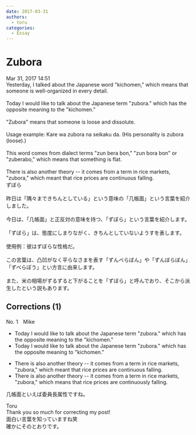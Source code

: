 ```yaml
---
date: 2017-03-31
authors:
  - toru
categories:
  - Essay
---
```


<h1 id="subject_show">Zubora</h1>
<div class="date">Mar 31, 2017 14:51</div>
<div id="post"><div id="body_show_ori">
Yesterday, I talked about the Japanese word "kichomen," which means that someone is well-organized in every detail.<br/><br/>Today I would like to talk about the Japanese term "zubora." which has the opposite meaning to the "kichomen."<br/><br/>"Zubora" means that someone is loose and dissolute.<br/><br/>Usage example: Kare wa zubora na seikaku da. (His personality is zubora (loose).)<br/><br/>This word comes from dialect terms "zun bera bon," "zun bora bon" or "zuberabo," which means that something is flat.<br/><br/>There is also another theory -- it comes from a term in rice markets, "zubora," which meant that rice prices are continuous falling.
</div></div>

<!-- more -->

<div id="post_ja"><div id="body_show_mo">
ずぼら<br/><br/>昨日は「隅々まできちんとしている」という意味の「几帳面」という言葉を紹介しました。<br/><br/>今日は、「几帳面」と正反対の意味を持つ、「ずぼら」という言葉を紹介します。<br/><br/>「ずぼら」は、態度にしまりながく、きちんとしていないようすを表します。<br/><br/>使用例：彼はずぼらな性格だ。<br/><br/>この言葉は、凸凹がなく平らなさまを表す「ずんべらぼん」や「ずんぼらぼん」「ずべらぼう」とい方言に由来します。<br/><br/>また、米の相場がずるずると下がることを「ずぼら」と呼んでおり、そこから派生したという説もあります。
</div></div>

## Corrections (1)
<div id="block"><div class="first_name"> No. 1　<span class="just_name">Mike</span></div><div id="block2">
<ul class="correction_field">
<li class="incorrect">Today I would like to talk about the Japanese term "zubora." which has the opposite meaning to the "kichomen."</li>
<li class="corrected correct">
Today I would like to talk about the Japanese term "zubora." which has the opposite meaning to "kichomen."
</li>
</ul>
<ul class="correction_field">
<li class="incorrect">There is also another theory -- it comes from a term in rice markets, "zubora," which meant that rice prices are continuous falling.</li>
<li class="corrected correct">
There is also another theory -- it comes from a term in rice markets, "zubora," which <span class="f_red">means</span> that rice prices are <span class="f_red">continuously</span> falling.
</li>
</ul>
<p class="comment_small">
 几帳面といえば委員長属性ですね。
</p>

</div><div class="name"><span class="just_name">Toru</span><br>
Thank you so much for correcting my post!<br/>面白い言葉を知っていますね笑<br/>確かにそのとおりです。
</div>
</div>
